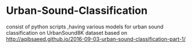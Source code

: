 # Urban-Sound-Classification
consist of python scripts ,having various models for urban sound classification on UrbanSound8K dataset based on http://aqibsaeed.github.io/2016-09-03-urban-sound-classification-part-1/
